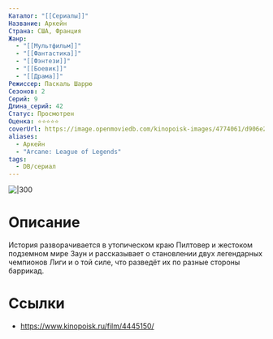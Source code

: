 ```yaml
---
Каталог: "[[Сериалы]]"
Название: Аркейн
Страна: США, Франция
Жанр:
  - "[[Мультфильм]]"
  - "[[Фантастика]]"
  - "[[Фэнтези]]"
  - "[[Боевик]]"
  - "[[Драма]]"
Режиссер: Паскаль Шаррю
Сезонов: 2
Серий: 9
Длина_серий: 42
Статус: Просмотрен
Оценка: ⭐⭐⭐⭐⭐
coverUrl: https://image.openmoviedb.com/kinopoisk-images/4774061/d906e201-8f29-42ab-8a56-9d7e882856a2/orig
aliases:
  - Аркейн
  - "Arcane: League of Legends"
tags:
  - DB/сериал
---
```


![|300](https://image.openmoviedb.com/kinopoisk-images/4774061/d906e201-8f29-42ab-8a56-9d7e882856a2/orig)

# Описание
История разворачивается в утопическом краю Пилтовер и жестоком подземном мире Заун и рассказывает о становлении двух легендарных чемпионов Лиги и о той силе, что разведёт их по разные стороны баррикад.

# Ссылки
- https://www.kinopoisk.ru/film/4445150/